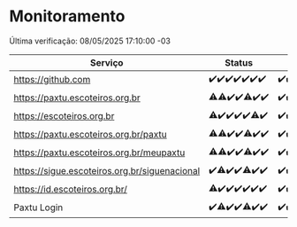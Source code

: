 # Monitoramento

Última verificação: 08/05/2025 17:10:00 -03

|Serviço|Status|Últimas 24h|
|---|---|---|
|https://github.com|<span title="2025-05-01: OK=23">✔️</span><span title="2025-05-02: OK=23">✔️</span><span title="2025-05-03: OK=23">✔️</span><span title="2025-05-04: OK=23">✔️</span><span title="2025-05-05: OK=23">✔️</span><span title="2025-05-06: OK=23">✔️</span><span title="2025-05-07: OK=19">✔️</span>|<span title="07/05/2025 17:10:00 -03 : 200">✔️</span><span title="07/05/2025 18:08:00 -03 : 200">✔️</span><span title="07/05/2025 19:08:00 -03 : 200">✔️</span><span title="07/05/2025 20:09:00 -03 : 200">✔️</span><span title="07/05/2025 21:47:00 -03 : 200">✔️</span><span title="07/05/2025 23:27:00 -03 : 200">✔️</span><span title="08/05/2025 00:35:00 -03 : 200">✔️</span><span title="08/05/2025 01:13:00 -03 : 200">✔️</span><span title="08/05/2025 02:10:00 -03 : 200">✔️</span><span title="08/05/2025 03:14:00 -03 : 200">✔️</span><span title="08/05/2025 04:09:00 -03 : 200">✔️</span><span title="08/05/2025 05:13:00 -03 : 200">✔️</span><span title="08/05/2025 06:10:00 -03 : 200">✔️</span><span title="08/05/2025 07:11:00 -03 : 200">✔️</span><span title="08/05/2025 08:08:00 -03 : 200">✔️</span><span title="08/05/2025 09:17:00 -03 : 200">✔️</span><span title="08/05/2025 10:23:00 -03 : 200">✔️</span><span title="08/05/2025 11:08:00 -03 : 200">✔️</span><span title="08/05/2025 12:09:00 -03 : 200">✔️</span><span title="08/05/2025 13:11:00 -03 : 200">✔️</span><span title="08/05/2025 14:08:00 -03 : 200">✔️</span><span title="08/05/2025 15:13:00 -03 : 200">✔️</span><span title="08/05/2025 16:07:00 -03 : 200">✔️</span><span title="08/05/2025 17:10:00 -03 : 200">✔️</span>|
|https://paxtu.escoteiros.org.br|<span title="2025-05-01: OK=11, Falhas=12">⚠️</span><span title="2025-05-02: OK=22, Falhas=1">⚠️</span><span title="2025-05-03: OK=23">✔️</span><span title="2025-05-04: OK=23">✔️</span><span title="2025-05-05: OK=22, Falhas=1">⚠️</span><span title="2025-05-06: OK=23">✔️</span><span title="2025-05-07: OK=19">✔️</span>|<span title="07/05/2025 17:10:00 -03 : 200">✔️</span><span title="07/05/2025 18:08:00 -03 : 200">✔️</span><span title="07/05/2025 19:08:00 -03 : 200">✔️</span><span title="07/05/2025 20:09:00 -03 : 200">✔️</span><span title="07/05/2025 21:47:00 -03 : 200">✔️</span><span title="07/05/2025 23:27:00 -03 : 200">✔️</span><span title="08/05/2025 00:35:00 -03 : 200">✔️</span><span title="08/05/2025 01:13:00 -03 : 200">✔️</span><span title="08/05/2025 02:10:00 -03 : 200">✔️</span><span title="08/05/2025 03:14:00 -03 : 200">✔️</span><span title="08/05/2025 04:09:00 -03 : 200">✔️</span><span title="08/05/2025 05:13:00 -03 : 200">✔️</span><span title="08/05/2025 06:10:00 -03 : 200">✔️</span><span title="08/05/2025 07:11:00 -03 : 200">✔️</span><span title="08/05/2025 08:08:00 -03 : 200">✔️</span><span title="08/05/2025 09:17:00 -03 : 200">✔️</span><span title="08/05/2025 10:23:00 -03 : 200">✔️</span><span title="08/05/2025 11:08:00 -03 : 200">✔️</span><span title="08/05/2025 12:09:00 -03 : 200">✔️</span><span title="08/05/2025 13:11:00 -03 : 200">✔️</span><span title="08/05/2025 14:08:00 -03 : 200">✔️</span><span title="08/05/2025 15:13:00 -03 : 200">✔️</span><span title="08/05/2025 16:07:00 -03 : 200">✔️</span><span title="08/05/2025 17:10:00 -03 : 200">✔️</span>|
|https://escoteiros.org.br|<span title="2025-05-01: OK=10, Falhas=13">⚠️</span><span title="2025-05-02: OK=23">✔️</span><span title="2025-05-03: OK=23">✔️</span><span title="2025-05-04: OK=23">✔️</span><span title="2025-05-05: OK=23">✔️</span><span title="2025-05-06: OK=22, Falhas=1">⚠️</span><span title="2025-05-07: OK=19">✔️</span>|<span title="07/05/2025 17:10:00 -03 : 200">✔️</span><span title="07/05/2025 18:08:00 -03 : 200">✔️</span><span title="07/05/2025 19:08:00 -03 : 200">✔️</span><span title="07/05/2025 20:09:00 -03 : 200">✔️</span><span title="07/05/2025 21:47:00 -03 : 200">✔️</span><span title="07/05/2025 23:27:00 -03 : 200">✔️</span><span title="08/05/2025 00:35:00 -03 : 200">✔️</span><span title="08/05/2025 01:13:00 -03 : 200">✔️</span><span title="08/05/2025 02:10:00 -03 : 200">✔️</span><span title="08/05/2025 03:14:00 -03 : 200">✔️</span><span title="08/05/2025 04:09:00 -03 : 200">✔️</span><span title="08/05/2025 05:13:00 -03 : 200">✔️</span><span title="08/05/2025 06:10:00 -03 : 200">✔️</span><span title="08/05/2025 07:11:00 -03 : 200">✔️</span><span title="08/05/2025 08:08:00 -03 : 200">✔️</span><span title="08/05/2025 09:17:00 -03 : 200">✔️</span><span title="08/05/2025 10:23:00 -03 : 200">✔️</span><span title="08/05/2025 11:08:00 -03 : 200">✔️</span><span title="08/05/2025 12:09:00 -03 : 200">✔️</span><span title="08/05/2025 13:11:00 -03 : 200">✔️</span><span title="08/05/2025 14:08:00 -03 : 200">✔️</span><span title="08/05/2025 15:13:00 -03 : 200">✔️</span><span title="08/05/2025 16:07:00 -03 : 200">✔️</span><span title="08/05/2025 17:10:00 -03 : 200">✔️</span>|
|https://paxtu.escoteiros.org.br/paxtu|<span title="2025-05-01: OK=12, Falhas=11">⚠️</span><span title="2025-05-02: OK=22, Falhas=1">⚠️</span><span title="2025-05-03: OK=23">✔️</span><span title="2025-05-04: OK=23">✔️</span><span title="2025-05-05: OK=22, Falhas=1">⚠️</span><span title="2025-05-06: OK=23">✔️</span><span title="2025-05-07: OK=19">✔️</span>|<span title="07/05/2025 17:10:00 -03 : 200">✔️</span><span title="07/05/2025 18:08:00 -03 : 200">✔️</span><span title="07/05/2025 19:08:00 -03 : 200">✔️</span><span title="07/05/2025 20:09:00 -03 : 200">✔️</span><span title="07/05/2025 21:47:00 -03 : 200">✔️</span><span title="07/05/2025 23:27:00 -03 : 200">✔️</span><span title="08/05/2025 00:35:00 -03 : 200">✔️</span><span title="08/05/2025 01:13:00 -03 : 200">✔️</span><span title="08/05/2025 02:10:00 -03 : 200">✔️</span><span title="08/05/2025 03:14:00 -03 : 200">✔️</span><span title="08/05/2025 04:09:00 -03 : 200">✔️</span><span title="08/05/2025 05:13:00 -03 : 200">✔️</span><span title="08/05/2025 06:10:00 -03 : 200">✔️</span><span title="08/05/2025 07:11:00 -03 : 200">✔️</span><span title="08/05/2025 08:08:00 -03 : 200">✔️</span><span title="08/05/2025 09:17:00 -03 : 200">✔️</span><span title="08/05/2025 10:23:00 -03 : 200">✔️</span><span title="08/05/2025 11:08:00 -03 : 200">✔️</span><span title="08/05/2025 12:09:00 -03 : 200">✔️</span><span title="08/05/2025 13:11:00 -03 : 200">✔️</span><span title="08/05/2025 14:08:00 -03 : 200">✔️</span><span title="08/05/2025 15:13:00 -03 : 200">✔️</span><span title="08/05/2025 16:07:00 -03 : 200">✔️</span><span title="08/05/2025 17:10:00 -03 : 200">✔️</span>|
|https://paxtu.escoteiros.org.br/meupaxtu|<span title="2025-05-01: OK=9, Falhas=14">⚠️</span><span title="2025-05-02: OK=22, Falhas=1">⚠️</span><span title="2025-05-03: OK=23">✔️</span><span title="2025-05-04: OK=23">✔️</span><span title="2025-05-05: OK=22, Falhas=1">⚠️</span><span title="2025-05-06: OK=23">✔️</span><span title="2025-05-07: OK=19">✔️</span>|<span title="07/05/2025 17:10:00 -03 : 200">✔️</span><span title="07/05/2025 18:08:00 -03 : 200">✔️</span><span title="07/05/2025 19:08:00 -03 : 200">✔️</span><span title="07/05/2025 20:09:00 -03 : 200">✔️</span><span title="07/05/2025 21:47:00 -03 : 200">✔️</span><span title="07/05/2025 23:27:00 -03 : 200">✔️</span><span title="08/05/2025 00:35:00 -03 : 200">✔️</span><span title="08/05/2025 01:13:00 -03 : 200">✔️</span><span title="08/05/2025 02:10:00 -03 : 200">✔️</span><span title="08/05/2025 03:14:00 -03 : 200">✔️</span><span title="08/05/2025 04:09:00 -03 : 200">✔️</span><span title="08/05/2025 05:13:00 -03 : 200">✔️</span><span title="08/05/2025 06:10:00 -03 : 200">✔️</span><span title="08/05/2025 07:11:00 -03 : 200">✔️</span><span title="08/05/2025 08:08:00 -03 : 200">✔️</span><span title="08/05/2025 09:17:00 -03 : 200">✔️</span><span title="08/05/2025 10:23:00 -03 : 200">✔️</span><span title="08/05/2025 11:08:00 -03 : 200">✔️</span><span title="08/05/2025 12:09:00 -03 : 200">✔️</span><span title="08/05/2025 13:11:00 -03 : 200">✔️</span><span title="08/05/2025 14:08:00 -03 : 200">✔️</span><span title="08/05/2025 15:13:00 -03 : 200">✔️</span><span title="08/05/2025 16:07:00 -03 : 200">✔️</span><span title="08/05/2025 17:10:00 -03 : 200">✔️</span>|
|https://sigue.escoteiros.org.br/siguenacional|<span title="2025-05-01: OK=23">✔️</span><span title="2025-05-02: OK=22, Falhas=1">⚠️</span><span title="2025-05-03: OK=23">✔️</span><span title="2025-05-04: OK=23">✔️</span><span title="2025-05-05: OK=22, Falhas=1">⚠️</span><span title="2025-05-06: OK=23">✔️</span><span title="2025-05-07: OK=19">✔️</span>|<span title="07/05/2025 17:10:00 -03 : 200">✔️</span><span title="07/05/2025 18:08:00 -03 : 200">✔️</span><span title="07/05/2025 19:08:00 -03 : 200">✔️</span><span title="07/05/2025 20:09:00 -03 : 200">✔️</span><span title="07/05/2025 21:47:00 -03 : 200">✔️</span><span title="07/05/2025 23:27:00 -03 : 200">✔️</span><span title="08/05/2025 00:35:00 -03 : 200">✔️</span><span title="08/05/2025 01:13:00 -03 : 200">✔️</span><span title="08/05/2025 02:10:00 -03 : 200">✔️</span><span title="08/05/2025 03:14:00 -03 : 200">✔️</span><span title="08/05/2025 04:09:00 -03 : 200">✔️</span><span title="08/05/2025 05:13:00 -03 : 200">✔️</span><span title="08/05/2025 06:10:00 -03 : 200">✔️</span><span title="08/05/2025 07:11:00 -03 : 200">✔️</span><span title="08/05/2025 08:08:00 -03 : 200">✔️</span><span title="08/05/2025 09:17:00 -03 : 200">✔️</span><span title="08/05/2025 10:23:00 -03 : 200">✔️</span><span title="08/05/2025 11:08:00 -03 : 200">✔️</span><span title="08/05/2025 12:09:00 -03 : 200">✔️</span><span title="08/05/2025 13:11:00 -03 : 200">✔️</span><span title="08/05/2025 14:08:00 -03 : 200">✔️</span><span title="08/05/2025 15:13:00 -03 : 200">✔️</span><span title="08/05/2025 16:07:00 -03 : 200">✔️</span><span title="08/05/2025 17:10:00 -03 : 200">✔️</span>|
|https://id.escoteiros.org.br/|<span title="2025-05-01: OK=10, Falhas=13">⚠️</span><span title="2025-05-02: OK=23">✔️</span><span title="2025-05-03: OK=23">✔️</span><span title="2025-05-04: OK=23">✔️</span><span title="2025-05-05: OK=23">✔️</span><span title="2025-05-06: OK=23">✔️</span><span title="2025-05-07: OK=19">✔️</span>|<span title="07/05/2025 17:10:00 -03 : 200">✔️</span><span title="07/05/2025 18:08:00 -03 : 200">✔️</span><span title="07/05/2025 19:08:00 -03 : 200">✔️</span><span title="07/05/2025 20:09:00 -03 : 200">✔️</span><span title="07/05/2025 21:47:00 -03 : 200">✔️</span><span title="07/05/2025 23:27:00 -03 : 200">✔️</span><span title="08/05/2025 00:35:00 -03 : 200">✔️</span><span title="08/05/2025 01:13:00 -03 : 200">✔️</span><span title="08/05/2025 02:10:00 -03 : 200">✔️</span><span title="08/05/2025 03:14:00 -03 : 200">✔️</span><span title="08/05/2025 04:09:00 -03 : 200">✔️</span><span title="08/05/2025 05:13:00 -03 : 200">✔️</span><span title="08/05/2025 06:10:00 -03 : 200">✔️</span><span title="08/05/2025 07:11:00 -03 : 200">✔️</span><span title="08/05/2025 08:08:00 -03 : 200">✔️</span><span title="08/05/2025 09:17:00 -03 : 200">✔️</span><span title="08/05/2025 10:23:00 -03 : 200">✔️</span><span title="08/05/2025 11:08:00 -03 : 200">✔️</span><span title="08/05/2025 12:09:00 -03 : 200">✔️</span><span title="08/05/2025 13:11:00 -03 : 200">✔️</span><span title="08/05/2025 14:08:00 -03 : 200">✔️</span><span title="08/05/2025 15:13:00 -03 : 200">✔️</span><span title="08/05/2025 16:07:00 -03 : 200">✔️</span><span title="08/05/2025 17:10:00 -03 : 200">✔️</span>|
|Paxtu Login|<span title="2025-05-01: OK=23">✔️</span><span title="2025-05-02: OK=22, Falhas=1">⚠️</span><span title="2025-05-03: OK=23">✔️</span><span title="2025-05-04: OK=23">✔️</span><span title="2025-05-05: OK=22, Falhas=1">⚠️</span><span title="2025-05-06: OK=23">✔️</span><span title="2025-05-07: OK=19">✔️</span>|<span title="07/05/2025 17:10:00 -03 : 200">✔️</span><span title="07/05/2025 18:08:00 -03 : 200">✔️</span><span title="07/05/2025 19:09:00 -03 : 200">✔️</span><span title="07/05/2025 20:09:00 -03 : 200">✔️</span><span title="07/05/2025 21:47:00 -03 : 200">✔️</span><span title="07/05/2025 23:27:00 -03 : 200">✔️</span><span title="08/05/2025 00:35:00 -03 : 200">✔️</span><span title="08/05/2025 01:13:00 -03 : 200">✔️</span><span title="08/05/2025 02:10:00 -03 : 200">✔️</span><span title="08/05/2025 03:14:00 -03 : 200">✔️</span><span title="08/05/2025 04:09:00 -03 : 200">✔️</span><span title="08/05/2025 05:13:00 -03 : 200">✔️</span><span title="08/05/2025 06:10:00 -03 : 200">✔️</span><span title="08/05/2025 07:11:00 -03 : 200">✔️</span><span title="08/05/2025 08:08:00 -03 : 200">✔️</span><span title="08/05/2025 09:17:00 -03 : 200">✔️</span><span title="08/05/2025 10:23:00 -03 : 200">✔️</span><span title="08/05/2025 11:09:00 -03 : 200">✔️</span><span title="08/05/2025 12:09:00 -03 : 200">✔️</span><span title="08/05/2025 13:11:00 -03 : 200">✔️</span><span title="08/05/2025 14:08:00 -03 : 200">✔️</span><span title="08/05/2025 15:13:00 -03 : 200">✔️</span><span title="08/05/2025 16:07:00 -03 : 200">✔️</span><span title="08/05/2025 17:10:00 -03 : 200">✔️</span>|
